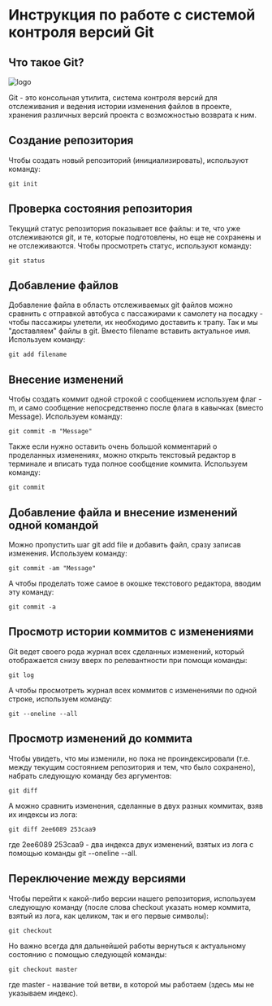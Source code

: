# **Инструкция по работе с системой контроля версий Git**

## **Что такое Git?**

![logo](https://git-scm.com/images/logos/downloads/Git-Logo-2Color.png)

Git - это консольная утилита, система контроля версий для отслеживания и ведения истории изменения файлов в проекте, хранения различных версий проекта с возможностью возврата к ним.

## **Создание репозитория**

Чтобы создать новый репозиторий (инициализировать), используют команду:

    git init

## **Проверка состояния репозитория**

Текущий статус репозитория показывает все файлы: и те, что уже отслеживаются git, и те, которые подготовлены, но еще не сохранены и не отслеживаются. Чтобы просмотреть статус, используют команду:

    git status

## **Добавление файлов**

Добавление файла в область отслеживаемых git файлов можно сравнить с отправкой автобуса с пассажирами к самолету на посадку - чтобы пассажиры улетели, их необходимо доставить к трапу. Так и мы "доставляем" файлы в git. Вместо filename вставить актуальное имя. Используем команду: 

    git add filename

## **Внесение изменений**

Чтобы создать коммит одной строкой с сообщением используем флаг -m, и само сообщение непосредственно после флага в кавычках (вместо Message). Используем команду: 

    git commit -m "Message"

Также если нужно оставить очень большой комментарий о проделанных изменениях, можно открыть текстовый редактор в терминале и вписать туда полное сообщение коммита. Используем команду:

    git commit

## **Добавление файла и внесение изменений одной командой**

Можно пропустить шаг git add file и добавить файл, сразу записав изменения. Используем команду:

    git commit -am "Message"

А чтобы проделать тоже самое в окошке текстового редактора, вводим эту команду:

    git commit -a

## **Просмотр истории коммитов с изменениями**

Git ведет своего рода журнал всех сделанных изменений, который отображается снизу вверх по релевантности при помощи команды:

    git log

А чтобы просмотреть журнал всех коммитов с изменениями по одной строке, используем команду:

    git --oneline --all

## **Просмотр изменений до коммита**

Чтобы увидеть, что мы изменили, но пока не проиндексировали (т.е. между текущим состоянием репозитория и тем, что было сохранено), набрать следующую команду без аргументов:

    git diff

А можно сравнить изменения, сделанные в двух разных коммитах, взяв их индексы из лога:

    git diff 2ee6089 253caa9

где 2ee6089 253caa9 - два индекса двух изменений, взятых из лога с помощью команды git --oneline --all.

## **Переключение между версиями**

Чтобы перейти к какой-либо версии нашего репозитория, используем следующую команду (после слова checkout указать номер коммита, взятый из лога, как целиком, так и его первые символы):

    git checkout

Но важно всегда для дальнейшей работы вернуться к актуальному состоянию с помощью следующей команды:

    git checkout master

где master - название той ветви, в которой мы работаем (здесь мы не указываем индекс).

